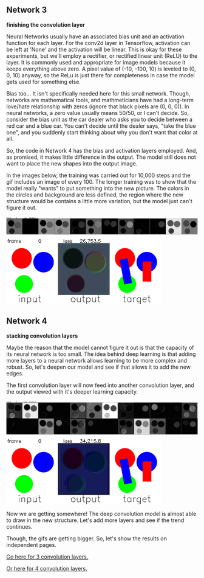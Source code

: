 
## Network 3
**finishing the convolution layer**

Neural Networks usually have an associated bias unit and an activation function for each layer. For the conv2d layer in Tensorflow, activation can be left at 'None' and the activation will be linear. This is okay for these experiments, but we'll employ a rectifier, or rectified linear unit (ReLU) to the layer. It is commonly used and appropriate for image models because it keeps everything above zero. A pixel value of (-10, -100, 10) is leveled to (0, 0, 10) anyway, so the ReLu is just there for completeness in case the model gets used for something else. 

Bias too... It isn't specifically needed here for this small network. Though, networks are mathematical tools, and mathmeticians have had a long-term love/hate relationship with zeros (ignore that black pixels are (0, 0, 0)). In neural networks, a zero value usually means 50/50, or I can't decide. So, consider the bias unit as the car dealer who asks you to decide between a red car and a blue car. You can't decide until the dealer says, "take the blue one", and you suddenly start thinking about why you don't want that color at all. 

So, the code in Network 4 has the bias and activation layers employed. And, as promised, it makes little difference in the output. The model still does not want to place the new shapes into the output image. 

In the images below, the training was carried out for 10,000 steps and the gif includes an image of every 100. The longer training was to show that the model really "wants" to put something into the new picture. The colors in the circles and background are less defined, the region where the new structure would be contains a little more variation, but the model just can't figure it out.

![Conv image 1](/Network_03/conv_01.gif "convolution layer mural evolution with bias and activation")
![Output image 1](/Network_03/output_01.gif "output image with bias and activation")


## Network 4
**stacking convolution layers**

Maybe the reason that the model cannot figure it out is that the capacity of its neural network is too small. The idea behind deep learning is that adding more layers to a neural network allows learning to be more complex and robust. So, let's deepen our model and see if that allows it to add the new edges. 

The first convolution layer will now feed into another convolution layer, and the output viewed with it's deeper learning capacity. 

![Conv image 2](/Network_04/conv4a_01.gif "convolution layer mural evolution with bias and activation")
![Output image 2](/Network_04/output4a.gif "output image with bias and activation")

Now we are getting somewhere! The deep convolution model is almost able to draw in the new structure. Let's add more layers and see if the trend continues. 

Though, the gifs are getting bigger. So, let's show the results on independent pages. 

[Go here for 3 convolution layers.](./page3.md)

[Or here for 4 convolution layers.](./page4.md)







